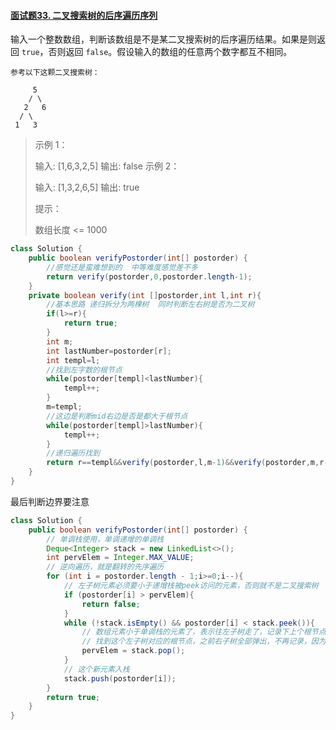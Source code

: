 #### [面试题33. 二叉搜索树的后序遍历序列](https://leetcode-cn.com/problems/er-cha-sou-suo-shu-de-hou-xu-bian-li-xu-lie-lcof/)

输入一个整数数组，判断该数组是不是某二叉搜索树的后序遍历结果。如果是则返回 `true`，否则返回 `false`。假设输入的数组的任意两个数字都互不相同。

```
参考以下这颗二叉搜索树：

     5
    / \
   2   6
  / \
 1   3
```

> 示例 1：
>
> 输入: [1,6,3,2,5]
> 输出: false
> 示例 2：
>
> 输入: [1,3,2,6,5]
> 输出: true
>
>
> 提示：
>
> 数组长度 <= 1000



```java
class Solution {
    public boolean verifyPostorder(int[] postorder) {
        //感觉还是蛮难想到的  中等难度感觉差不多
        return verify(postorder,0,postorder.length-1);
    }
    private boolean verify(int []postorder,int l,int r){
        //基本思路 递归拆分为两棵树  同时判断左右树是否为二叉树
        if(l>=r){
            return true;
        }
        int m;
        int lastNumber=postorder[r];
        int templ=l;
        //找到左字数的根节点
        while(postorder[templ]<lastNumber){
            templ++;
        }
        m=templ;
        //这边是判断mid右边是否是都大于根节点
        while(postorder[templ]>lastNumber){
            templ++;
        }
        //递归遍历找到
        return r==templ&&verify(postorder,l,m-1)&&verify(postorder,m,r-1);
    }
}
```

最后判断边界要注意 

```java
class Solution {
    public boolean verifyPostorder(int[] postorder) {
        // 单调栈使用，单调递增的单调栈
        Deque<Integer> stack = new LinkedList<>();
        int pervElem = Integer.MAX_VALUE;
        // 逆向遍历，就是翻转的先序遍历
        for (int i = postorder.length - 1;i>=0;i--){
            // 左子树元素必须要小于递增栈被peek访问的元素，否则就不是二叉搜索树
            if (postorder[i] > pervElem){
                return false;
            }
            while (!stack.isEmpty() && postorder[i] < stack.peek()){
                // 数组元素小于单调栈的元素了，表示往左子树走了，记录下上个根节点
                // 找到这个左子树对应的根节点，之前右子树全部弹出，不再记录，因为不可能在往根节点的右子树走了
                pervElem = stack.pop();
            }
            // 这个新元素入栈
            stack.push(postorder[i]);
        }
        return true;
    }
}
```

